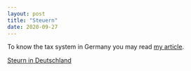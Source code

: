 ```yaml
---
layout: post
title: "Steuern"
date: 2020-09-27
---
```


To know the tax system in Germany you may read [my article](https://banashri.github.io/pdfs/Steuern.pdf).



<a href="banashri.github.io/pdfs/Steuern.pdf" target="_blank">Steurn in Deutschland</a>
